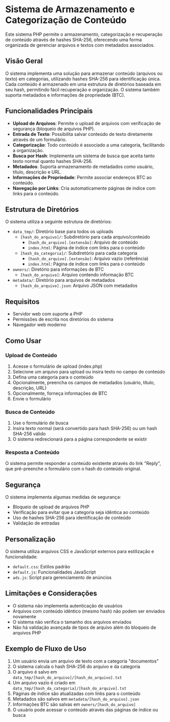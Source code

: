 # Sistema de Armazenamento e Categorização de Conteúdo

Este sistema PHP permite o armazenamento, categorização e recuperação de conteúdo através de hashes SHA-256, oferecendo uma forma organizada de gerenciar arquivos e textos com metadados associados.

## Visão Geral

O sistema implementa uma solução para armazenar conteúdo (arquivos ou texto) em categorias, utilizando hashes SHA-256 para identificação única. Cada conteúdo é armazenado em uma estrutura de diretórios baseada em seu hash, permitindo fácil recuperação e organização. O sistema também suporta metadados e informações de propriedade (BTC).

## Funcionalidades Principais

- **Upload de Arquivos**: Permite o upload de arquivos com verificação de segurança (bloqueio de arquivos PHP).
- **Entrada de Texto**: Possibilita salvar conteúdo de texto diretamente através de um formulário.
- **Categorização**: Todo conteúdo é associado a uma categoria, facilitando a organização.
- **Busca por Hash**: Implementa um sistema de busca que aceita tanto texto normal quanto hashes SHA-256.
- **Metadados**: Suporta armazenamento de metadados como usuário, título, descrição e URL.
- **Informações de Propriedade**: Permite associar endereços BTC ao conteúdo.
- **Navegação por Links**: Cria automaticamente páginas de índice com links para o conteúdo.

## Estrutura de Diretórios

O sistema utiliza a seguinte estrutura de diretórios:

- `data_tmp/`: Diretório base para todos os uploads
  - `[hash_do_arquivo]/`: Subdiretório para cada arquivo/conteúdo
    - `[hash_do_arquivo].[extensão]`: Arquivo de conteúdo
    - `index.html`: Página de índice com links para o conteúdo
  - `[hash_da_categoria]/`: Subdiretório para cada categoria
    - `[hash_do_arquivo].[extensão]`: Arquivo vazio (referência)
    - `index.html`: Página de índice com links para o conteúdo
- `owners/`: Diretório para informações de BTC
  - `[hash_do_arquivo]`: Arquivo contendo informação BTC
- `metadata/`: Diretório para arquivos de metadados
  - `[hash_do_arquivo].json`: Arquivo JSON com metadados

## Requisitos

- Servidor web com suporte a PHP
- Permissões de escrita nos diretórios do sistema
- Navegador web moderno

## Como Usar

### Upload de Conteúdo

1. Acesse o formulário de upload (index.php)
2. Selecione um arquivo para upload ou insira texto no campo de conteúdo
3. Defina uma categoria para o conteúdo
4. Opcionalmente, preencha os campos de metadados (usuário, título, descrição, URL)
5. Opcionalmente, forneça informações de BTC
6. Envie o formulário

### Busca de Conteúdo

1. Use o formulário de busca
2. Insira texto normal (será convertido para hash SHA-256) ou um hash SHA-256 válido
3. O sistema redirecionará para a página correspondente se existir

### Resposta a Conteúdo

O sistema permite responder a conteúdo existente através do link "Reply", que pré-preenche o formulário com o hash do conteúdo original.

## Segurança

O sistema implementa algumas medidas de segurança:

- Bloqueio de upload de arquivos PHP
- Verificação para evitar que a categoria seja idêntica ao conteúdo
- Uso de hashes SHA-256 para identificação de conteúdo
- Validação de entradas

## Personalização

O sistema utiliza arquivos CSS e JavaScript externos para estilização e funcionalidade:

- `default.css`: Estilos padrão
- `default.js`: Funcionalidades JavaScript
- `ads.js`: Script para gerenciamento de anúncios

## Limitações e Considerações

- O sistema não implementa autenticação de usuários
- Arquivos com conteúdo idêntico (mesmo hash) não podem ser enviados novamente
- O sistema não verifica o tamanho dos arquivos enviados
- Não há validação avançada de tipos de arquivo além do bloqueio de arquivos PHP

## Exemplo de Fluxo de Uso

1. Um usuário envia um arquivo de texto com a categoria "documentos"
2. O sistema calcula o hash SHA-256 do arquivo e da categoria
3. O arquivo é salvo em `data_tmp/[hash_do_arquivo]/[hash_do_arquivo].txt`
4. Um arquivo vazio é criado em `data_tmp/[hash_da_categoria]/[hash_do_arquivo].txt`
5. Páginas de índice são atualizadas com links para o conteúdo
6. Metadados são salvos em `metadata/[hash_do_arquivo].json`
7. Informações BTC são salvas em `owners/[hash_do_arquivo]`
8. O usuário pode acessar o conteúdo através das páginas de índice ou busca

